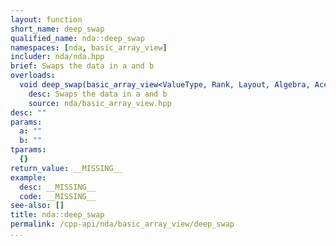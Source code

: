 ```yaml
---
layout: function
short_name: deep_swap
qualified_name: nda::deep_swap
namespaces: [nda, basic_array_view]
includer: nda/nda.hpp
brief: Swaps the data in a and b
overloads:
  void deep_swap(basic_array_view<ValueType, Rank, Layout, Algebra, AccessorPolicy, OwningPolicy> a, basic_array_view<ValueType, Rank, Layout, Algebra, AccessorPolicy, OwningPolicy> b) noexcept:
    desc: Swaps the data in a and b
    source: nda/basic_array_view.hpp
desc: ""
params:
  a: ""
  b: ""
tparams:
  {}
return_value: __MISSING__
example:
  desc: __MISSING__
  code: __MISSING__
see-also: []
title: nda::deep_swap
permalink: /cpp-api/nda/basic_array_view/deep_swap
...
```


